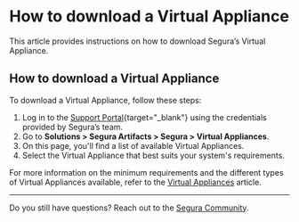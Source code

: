 # How to download a Virtual Appliance


This article provides instructions on how to download Segura’s Virtual Appliance. 


## How to download a Virtual Appliance 

To download a Virtual Appliance, follow these steps:

1. Log in to the [Support Portal](https://suporte.Segura.com.br/en/support/login){target="_blank"} using the credentials provided by Segura’s team.
2. Go to **Solutions > Segura Artifacts > Segura > Virtual Appliances**.
3. On this page, you'll find a list of available Virtual Appliances.
4. Select the Virtual Appliance that best suits your system's requirements.

For more information on the minimum requirements and the different types of Virtual Appliances available, refer to the [Virtual Appliances](/v4/docs/installation-virtual-appliances) article.




* * *
Do you still have questions? Reach out to the [Segura Community](https://community.Segura.io/).
